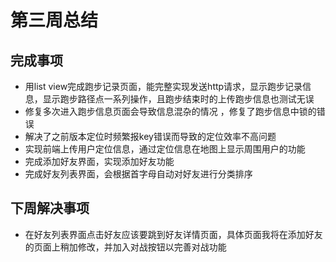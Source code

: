 # 第三周总结

## 完成事项

- 用list view完成跑步记录页面，能完整实现发送http请求，显示跑步记录信息，显示跑步路径点一系列操作，且跑步结束时的上传跑步信息也测试无误 
- 修复多次进入跑步信息页面会导致信息混杂的情况 ，修复了跑步信息中锁的错误 
- 解决了之前版本定位时频繁报key错误而导致的定位效率不高问题 
- 实现前端上传用户定位信息，通过定位信息在地图上显示周围用户的功能 
- 完成添加好友界面，实现添加好友功能 
- 完成好友列表界面，会根据首字母自动对好友进行分类排序

## 下周解决事项

- 在好友列表界面点击好友应该要跳到好友详情页面，具体页面我将在添加好友的页面上稍加修改，并加入对战按钮以完善对战功能

